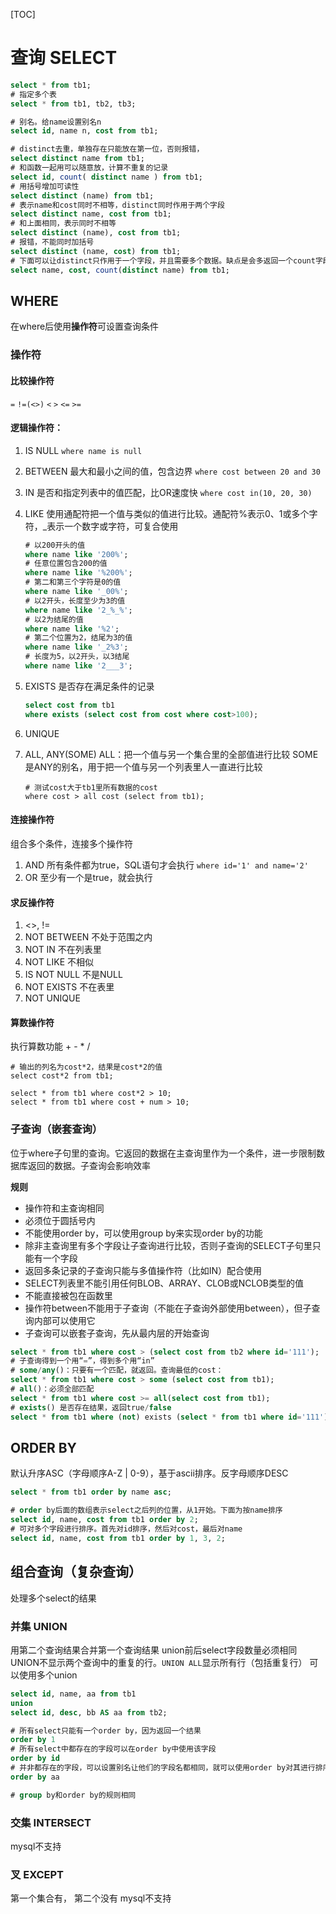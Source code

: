 [TOC]

# 查询 SELECT

```sql
select * from tb1;
# 指定多个表
select * from tb1, tb2, tb3;

# 别名。给name设置别名n
select id, name n, cost from tb1;

# distinct去重，单独存在只能放在第一位，否则报错，
select distinct name from tb1;
# 和函数一起用可以随意放，计算不重复的记录
select id, count( distinct name ) from tb1;
# 用括号增加可读性
select distinct (name) from tb1;
# 表示name和cost同时不相等，distinct同时作用于两个字段
select distinct name, cost from tb1;
# 和上面相同，表示同时不相等
select distinct (name), cost from tb1;
# 报错，不能同时加括号
select distinct (name, cost) from tb1;
# 下面可以让distinct只作用于一个字段，并且需要多个数据。缺点是会多返回一个count字段。可使用group by，性能也高于distinct
select name, cost, count(distinct name) from tb1;
```

## WHERE
在where后使用**操作符**可设置查询条件

### 操作符
#### 比较操作符
`=`  `!=(<>)`  `<`  `>`  `<=` `>=`

#### 逻辑操作符：
1. IS NULL `where name is null`
2. BETWEEN 最大和最小之间的值，包含边界 `where cost between 20 and 30`
3. IN 是否和指定列表中的值匹配，比OR速度快 `where cost in(10, 20, 30)`
4. LIKE 使用通配符把一个值与类似的值进行比较。通配符%表示0、1或多个字符，_表示一个数字或字符，可复合使用
    
    ```sql
    # 以200开头的值
    where name like '200%';
    # 任意位置包含200的值
    where name like '%200%';
    # 第二和第三个字符是0的值
    where name like '_00%';
    # 以2开头，长度至少为3的值
    where name like '2_%_%';
    # 以2为结尾的值
    where name like '%2';
    # 第二个位置为2，结尾为3的值
    where name like '_2%3';
    # 长度为5，以2开头，以3结尾
    where name like '2___3';
    ```
5. EXISTS 是否存在满足条件的记录

    ```sql
    select cost from tb1 
    where exists (select cost from cost where cost>100);
    ```

6. UNIQUE
7. ALL, ANY(SOME)
    ALL：把一个值与另一个集合里的全部值进行比较
    SOME是ANY的别名，用于把一个值与另一个列表里人一直进行比较
    
    ```
    # 测试cost大于tb1里所有数据的cost
    where cost > all cost (select from tb1);
    ```

#### 连接操作符
组合多个条件，连接多个操作符

1. AND 所有条件都为true，SQL语句才会执行 `where id='1' and name='2'`
2. OR 至少有一个是true，就会执行

#### 求反操作符

1. <>, !=
2. NOT BETWEEN 不处于范围之内
3. NOT IN 不在列表里
4. NOT LIKE 不相似
5. IS NOT NULL 不是NULL
6. NOT EXISTS 不在表里
7. NOT UNIQUE

#### 算数操作符
执行算数功能 + - * /

```
# 输出的列名为cost*2，结果是cost*2的值
select cost*2 from tb1;

select * from tb1 where cost*2 > 10;
select * from tb1 where cost + num > 10;
```

### 子查询（嵌套查询）
位于where子句里的查询。它返回的数据在主查询里作为一个条件，进一步限制数据库返回的数据。子查询会影响效率

**规则**
* 操作符和主查询相同
* 必须位于圆括号内
* 不能使用order by，可以使用group by来实现order by的功能
* 除非主查询里有多个字段让子查询进行比较，否则子查询的SELECT子句里只能有一个字段
* 返回多条记录的子查询只能与多值操作符（比如IN）配合使用
* SELECT列表里不能引用任何BLOB、ARRAY、CLOB或NCLOB类型的值
* 不能直接被包在函数里
* 操作符between不能用于子查询（不能在子查询外部使用between），但子查询内部可以使用它
* 子查询可以嵌套子查询，先从最内层的开始查询

```sql
select * from tb1 where cost > (select cost from tb2 where id='111');
# 子查询得到一个用“=”，得到多个用“in”
# some/any()：只要有一个匹配，就返回。查询最低的cost：
select * from tb1 where cost > some (select cost from tb1);
# all()：必须全部匹配
select * from tb1 where cost >= all(select cost from tb1);
# exists() 是否存在结果，返回true/false
select * from tb1 where (not) exists (select * from tb1 where id='111');
```

## ORDER BY
默认升序ASC（字母顺序A-Z | 0-9），基于ascii排序。反字母顺序DESC

```sql
select * from tb1 order by name asc; 

# order by后面的数组表示select之后列的位置，从1开始。下面为按name排序
select id, name, cost from tb1 order by 2;
# 可对多个字段进行排序。首先对id排序，然后对cost，最后对name
select id, name, cost from tb1 order by 1, 3, 2;
```

## 组合查询（复杂查询）
处理多个select的结果
### 并集 UNION
用第二个查询结果合并第一个查询结果
union前后select字段数量必须相同
UNION不显示两个查询中的重复的行。`UNION ALL`显示所有行（包括重复行）
可以使用多个union

```sql
select id, name, aa from tb1
union
select id, desc, bb AS aa from tb2;

# 所有select只能有一个order by，因为返回一个结果
order by 1
# 所有select中都存在的字段可以在order by中使用该字段
order by id
# 并非都存在的字段，可以设置别名让他们的字段名都相同，就可以使用order by对其进行排序了
order by aa

# group by和order by的规则相同
```

### 交集 INTERSECT
mysql不支持

### 叉 EXCEPT
第一个集合有， 第二个没有
mysql不支持